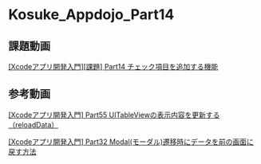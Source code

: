 # Kosuke_Appdojo_Part14
## 課題動画
[[Xcodeアプリ開発入門][課題] Part14 チェック項目を追加する機能](https://www.youtube.com/watch?v=D1Ia2tOLZhw&list=PLQ5rERkGSxF-fsdBNQu70r5r0OPwSVygO&index=17)
## 参考動画
[[Xcodeアプリ開発入門] Part55 UITableViewの表示内容を更新する（reloadData）](https://www.youtube.com/watch?v=znfzxZn6ojs)

[[Xcodeアプリ開発入門] Part32 Modal(モーダル)遷移時にデータを前の画面に戻す方法](https://www.youtube.com/watch?v=-glB-2fV_z4&list=PLQ5rERkGSxF9_soz3Ns-SpURWsy0WmbJQ&index=32)
